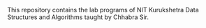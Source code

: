 This repository contains the lab programs of NIT Kurukshetra Data Structures and Algorithms taught by Chhabra Sir.
